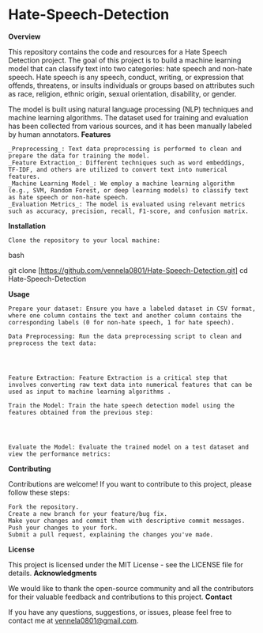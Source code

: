 # Hate-Speech-Detection
**Overview**

This repository contains the code and resources for a Hate Speech Detection project. The goal of this project is to build a machine learning model that can classify text into two categories: hate speech and non-hate speech. Hate speech is any speech, conduct, writing, or expression that offends, threatens, or insults individuals or groups based on attributes such as race, religion, ethnic origin, sexual orientation, disability, or gender.

The model is built using natural language processing (NLP) techniques and machine learning algorithms. The dataset used for training and evaluation has been collected from various sources, and it has been manually labeled by human annotators.
**Features**

    _Preprocessing_: Text data preprocessing is performed to clean and prepare the data for training the model.
    _Feature Extraction_: Different techniques such as word embeddings, TF-IDF, and others are utilized to convert text into numerical features.
    _Machine Learning Model_: We employ a machine learning algorithm (e.g., SVM, Random Forest, or deep learning models) to classify text as hate speech or non-hate speech.
    _Evaluation Metrics_: The model is evaluated using relevant metrics such as accuracy, precision, recall, F1-score, and confusion matrix.

**Installation**

    Clone the repository to your local machine:

bash

git clone [https://github.com/vennela0801/Hate-Speech-Detection.git]
cd Hate-Speech-Detection


**Usage**

    Prepare your dataset: Ensure you have a labeled dataset in CSV format, where one column contains the text and another column contains the corresponding labels (0 for non-hate speech, 1 for hate speech).

    Data Preprocessing: Run the data preprocessing script to clean and preprocess the text data:




    Feature Extraction: Feature Extraction is a critical step that involves converting raw text data into numerical features that can be used as input to machine learning algorithms .

    Train the Model: Train the hate speech detection model using the features obtained from the previous step:




    Evaluate the Model: Evaluate the trained model on a test dataset and view the performance metrics:




**Contributing**

Contributions are welcome! If you want to contribute to this project, please follow these steps:

    Fork the repository.
    Create a new branch for your feature/bug fix.
    Make your changes and commit them with descriptive commit messages.
    Push your changes to your fork.
    Submit a pull request, explaining the changes you've made.

**License**

This project is licensed under the MIT License - see the LICENSE file for details.
**Acknowledgments**

We would like to thank the open-source community and all the contributors for their valuable feedback and contributions to this project.
**Contact**

If you have any questions, suggestions, or issues, please feel free to contact me at vennela0801@gmail.com.
